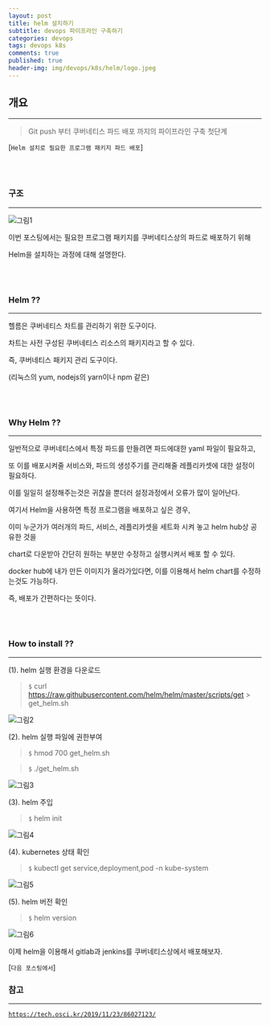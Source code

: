```yaml
---
layout: post
title: helm 설치하기
subtitle: devops 파이프라인 구축하기
categories: devops
tags: devops k8s
comments: true
published: true
header-img: img/devops/k8s/helm/logo.jpeg
---
```


## 개요
---
> Git push 부터 쿠버네티스 파드 배포 까지의 파이프라인 구축 첫단계

[`Helm 설치로 필요한 프로그램 패키지 파드 배포`]

<br><br>

### 구조

---

![그림1](https://zunoxi.github.io/assets/img/devops/jenkins/install/jenkins.jpg)

이번 포스팅에서는 필요한 프로그램 패키지를 쿠버네티스상의 파드로 배포하기 위해

Helm을 설치하는 과정에 대해 설명한다.

<br><br>

### Helm ??

---

헬름은 쿠버네티스 차트를 관리하기 위한 도구이다. 

차트는 사전 구성된 쿠버네티스 리소스의 패키지라고 할 수 있다.

즉, 쿠버네티스 패키지 관리 도구이다.

(리눅스의 yum, nodejs의 yarn이나 npm 같은)

<br><br>

### Why Helm ??

---

일반적으로 쿠버네티스에서 특정 파드를 만들려면 파드에대한 yaml 파일이 필요하고,

또 이를 배포시켜줄 서비스와, 파드의 생성주기를 관리해줄 레플리카셋에 대한 설정이 필요하다.

이를 일일히 설정해주는것은 귀찮을 뿐더러 설정과정에서 오류가 많이 일어난다.


여기서 Helm을 사용하면 특정 프로그램을 배포하고 싶은 경우, 

이미 누군가가 여러개의 파드, 서비스, 레플리카셋을 세트화 시켜 놓고 helm hub상 공유한 것을

chart로 다운받아 간단히 원하는 부분만 수정하고 실행시켜서 배포 할 수 있다.

docker hub에 내가 만든 이미지가 올라가있다면, 이를 이용해서 helm chart를 수정하는것도 가능하다.

즉, 배포가 간편하다는 뜻이다.

<br><br>

### How to install ??


---

(1). helm 실행 환경을 다운로드

> `$` curl https://raw.githubusercontent.com/helm/helm/master/scripts/get > get_helm.sh

![그림2](https://zunoxi.github.io/assets/img/devops/k8s/helm/1.png)

(2). helm 실행 파일에 권한부여

> `$` hmod 700 get_helm.sh

> `$` ./get_helm.sh

![그림3](https://zunoxi.github.io/assets/img/devops/k8s/helm/2.png)

(3). helm 주입

> `$` helm init

![그림4](https://zunoxi.github.io/assets/img/devops/k8s/helm/3.png)

(4). kubernetes 상태 확인

> `$` kubectl get service,deployment,pod -n kube-system

![그림5](https://zunoxi.github.io/assets/img/devops/k8s/helm/4.png)


(5). helm 버전 확인

> `$` helm version

![그림6](https://zunoxi.github.io/assets/img/devops/k8s/helm/6.png)



이제 helm을 이용해서 gitlab과 jenkins를 쿠버네티스상에서 배포해보자.

[`다음 포스팅에서`]


### 참고 

---

[`https://tech.osci.kr/2019/11/23/86027123/`](https://tech.osci.kr/2019/11/23/86027123/)
